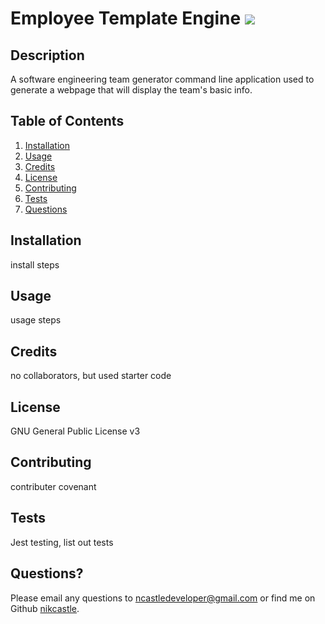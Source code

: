 # Employee Template Engine  <img src="https://img.shields.io/badge/License-GNU General Public License v3-yellow"></img>

## Description
A software engineering team generator command line application used to generate a webpage that will display the team's basic info.

## Table of Contents
1. [Installation](#installation)
2. [Usage](#usage)
3. [Credits](#credits)
4. [License](#license)
5. [Contributing](#contributing)
6. [Tests](#tests)
7. [Questions](#questions)

## Installation
install steps

## Usage
usage steps

## Credits
no collaborators, but used starter code

## License
GNU General Public License v3

## Contributing
contributer covenant

## Tests
Jest testing, list out tests

## Questions?
Please email any questions to [ncastledeveloper@gmail.com](mailto:ncastledeveloper@gmail.com) or find me on Github [nikcastle](https://github.com/nikcastle).

